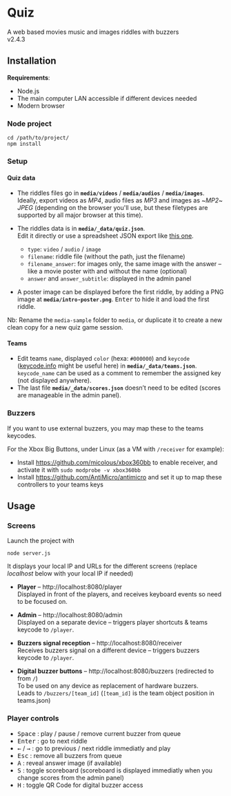 # Quiz

A web based movies music and images riddles with buzzers  
v2.4.3

## Installation

**Requirements**:

* Node.js
* The main computer LAN accessible if different devices needed
* Modern browser

### Node project

```
cd /path/to/project/
npm install
```

### Setup

#### Quiz data

* The riddles files go in **`media/videos`** / **`media/audios`** / **`media/images`**.  
Ideally, export videos as *MP4*, audio files as *MP3* and images as ~*MP2*~ *JPEG* (depending on the browser you'll use, but these filetypes are supported by all major browser at this time).

* The riddles data is in **`media/_data/quiz.json`**.  
Edit it directly or use a spreadsheet JSON export like [this one](https://docs.google.com/spreadsheets/d/1YWFbp7LhCN80PGrgEitF8buVr_Qry4TLkCbMWhnybxA/edit).
  * `type`: `video` / `audio` / `image`
  * `filename`: riddle file (without the path, just the filename)
  * `filename_answer`: for images only, the same image with the answer – like a movie poster with and without the name (optional)
  * `answer` and `answer_subtitle`: displayed in the admin panel

* A poster image can be displayed before the first riddle, by adding a PNG image at **`media/intro-poster.png`**. <kbd>Enter</kbd> to hide it and load the first riddle.

Nb: Rename the `media-sample` folder to `media`, or duplicate it to create a new clean copy for a new quiz game session.

#### Teams

* Edit teams `name`, displayed `color` (hexa: `#000000`) and `keycode` ([keycode.info](https://keycode.info/) might be useful here) in **`media/_data/teams.json`**. `keycode_name` can be used as a comment to remember the assigned key (not displayed anywhere).
* The last file **`media/_data/scores.json`** doesn’t need to be edited (scores are manageable in the admin panel).

### Buzzers

If you want to use external buzzers, you may map these to the teams keycodes.

For the Xbox Big Buttons, under Linux (as a VM with `/receiver` for example):
* Install https://github.com/micolous/xbox360bb to enable receiver, and activate it with `sudo modprobe -v xbox360bb`
* Install https://github.com/AntiMicro/antimicro and set it up to map these controllers to your teams keys

## Usage

### Screens

Launch the project with
```
node server.js
```
It displays your local IP and URLs for the different screens (replace *localhost* below with your local IP if needed)

* **Player** – http://localhost:8080/player  
Displayed in front of the players, and receives keyboard events so need to be focused on.

* **Admin** – http://localhost:8080/admin  
Displayed on a separate device – triggers player shortcuts & teams keycode to `/player`.

* **Buzzers signal reception** – http://localhost:8080/receiver  
Receives buzzers signal on a different device – triggers buzzers keycode to `/player`.

* **Digital buzzer buttons** – http://localhost:8080/buzzers (redirected to from `/`)  
To be used on any device as replacement of hardware buzzers.  
Leads to `/buzzers/[team_id]` (`[team_id]` is the team object position in teams.json)

### Player controls

* <kbd>Space</kbd> : play / pause / remove current buzzer from queue
* <kbd>Enter</kbd> : go to next riddle
* <kbd>←</kbd> / <kbd>→</kbd> : go to previous / next riddle immediatly and play
* <kbd>Esc</kbd> : remove all buzzers from queue
* <kbd>A</kbd> : reveal answer image (if available)
* <kbd>S</kbd> : toggle scoreboard (scoreboard is displayed immediatly when you change scores from the admin panel)
* <kbd>H</kbd> : toggle QR Code for digital buzzer access
